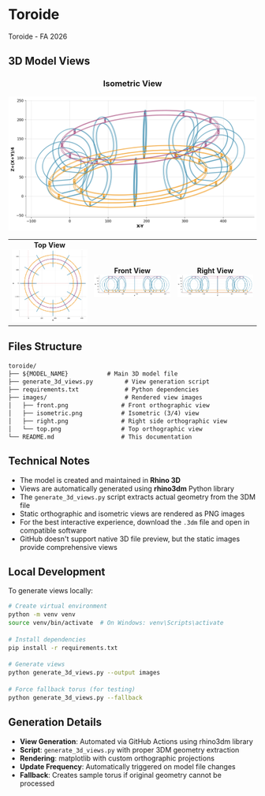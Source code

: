 # Toroide

Toroide - FA 2026

## 3D Model Views

<div align="center">

### Isometric View
![Isometric View](images/isometric.png)

<table>
  <tr>
    <td align="center">
      <strong>Top View</strong><br/>
      <img src="images/top.png" alt="Top View" width="300"/>
    </td>
    <td align="center">
      <strong>Front View</strong><br/>
      <img src="images/front.png" alt="Front View" width="300"/>
    </td>
    <td align="center">
      <strong>Right View</strong><br/>
      <img src="images/right.png" alt="Right View" width="300"/>
    </td>
  </tr>
</table>

</div>

## Files Structure

```
toroide/
├── ${MODEL_NAME}           # Main 3D model file
├── generate_3d_views.py         # View generation script
├── requirements.txt             # Python dependencies  
├── images/                      # Rendered view images
│   ├── front.png               # Front orthographic view
│   ├── isometric.png           # Isometric (3/4) view
│   ├── right.png               # Right side orthographic view
│   └── top.png                 # Top orthographic view
└── README.md                   # This documentation
```

## Technical Notes

- The model is created and maintained in **Rhino 3D**
- Views are automatically generated using **rhino3dm** Python library
- The `generate_3d_views.py` script extracts actual geometry from the 3DM file
- Static orthographic and isometric views are rendered as PNG images
- For the best interactive experience, download the `.3dm` file and open in compatible software
- GitHub doesn't support native 3D file preview, but the static images provide comprehensive views

## Local Development

To generate views locally:

```bash
# Create virtual environment
python -m venv venv
source venv/bin/activate  # On Windows: venv\Scripts\activate

# Install dependencies
pip install -r requirements.txt

# Generate views
python generate_3d_views.py --output images

# Force fallback torus (for testing)
python generate_3d_views.py --fallback
```

## Generation Details

- **View Generation**: Automated via GitHub Actions using rhino3dm library
- **Script**: `generate_3d_views.py` with proper 3DM geometry extraction
- **Rendering**: matplotlib with custom orthographic projections
- **Update Frequency**: Automatically triggered on model file changes
- **Fallback**: Creates sample torus if original geometry cannot be processed